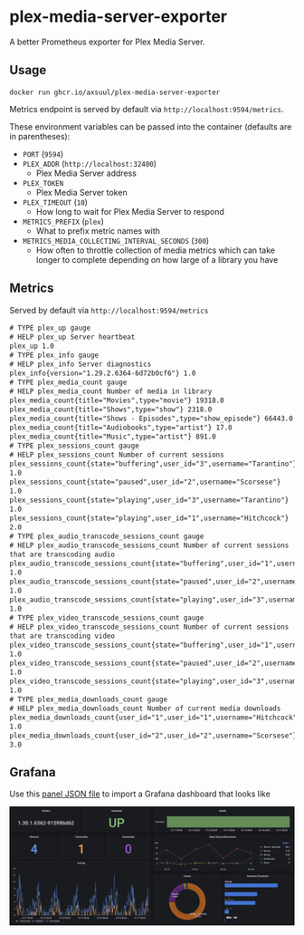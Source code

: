 # plex-media-server-exporter

A better Prometheus exporter for Plex Media Server.

## Usage

```shell
docker run ghcr.io/axsuul/plex-media-server-exporter
```

Metrics endpoint is served by default via `http://localhost:9594/metrics`.

These environment variables can be passed into the container (defaults are in parentheses):

* `PORT` (`9594`)
* `PLEX_ADDR` (`http://localhost:32400`)
  - Plex Media Server address
* `PLEX_TOKEN`
  - Plex Media Server token
* `PLEX_TIMEOUT` (`10`)
  - How long to wait for Plex Media Server to respond
* `METRICS_PREFIX` (`plex`)
  - What to prefix metric names with
* `METRICS_MEDIA_COLLECTING_INTERVAL_SECONDS` (`300`)
  - How often to throttle collection of media metrics which can take longer to complete depending on how large of a library you have

## Metrics

Served by default via `http://localhost:9594/metrics`

```
# TYPE plex_up gauge
# HELP plex_up Server heartbeat
plex_up 1.0
# TYPE plex_info gauge
# HELP plex_info Server diagnostics
plex_info{version="1.29.2.6364-6d72b0cf6"} 1.0
# TYPE plex_media_count gauge
# HELP plex_media_count Number of media in library
plex_media_count{title="Movies",type="movie"} 19318.0
plex_media_count{title="Shows",type="show"} 2318.0
plex_media_count{title="Shows - Episodes",type="show_episode"} 66443.0
plex_media_count{title="Audiobooks",type="artist"} 17.0
plex_media_count{title="Music",type="artist"} 891.0
# TYPE plex_sessions_count gauge
# HELP plex_sessions_count Number of current sessions
plex_sessions_count{state="buffering",user_id="3",username="Tarantino"} 1.0
plex_sessions_count{state="paused",user_id="2",username="Scorsese"} 1.0
plex_sessions_count{state="playing",user_id="3",username="Tarantino"} 1.0
plex_sessions_count{state="playing",user_id="1",username="Hitchcock"} 2.0
# TYPE plex_audio_transcode_sessions_count gauge
# HELP plex_audio_transcode_sessions_count Number of current sessions that are transcoding audio
plex_audio_transcode_sessions_count{state="buffering",user_id="1",username="Hitchcock"} 1.0
plex_audio_transcode_sessions_count{state="paused",user_id="2",username="Scorsese"} 1.0
plex_audio_transcode_sessions_count{state="playing",user_id="3",username="Tarantino"} 1.0
# TYPE plex_video_transcode_sessions_count gauge
# HELP plex_video_transcode_sessions_count Number of current sessions that are transcoding video
plex_video_transcode_sessions_count{state="buffering",user_id="1",username="Hitchcock"} 1.0
plex_video_transcode_sessions_count{state="paused",user_id="2",username="Scorsese"} 1.0
plex_video_transcode_sessions_count{state="playing",user_id="3",username="Tarantino"} 1.0
# TYPE plex_media_downloads_count gauge
# HELP plex_media_downloads_count Number of current media downloads
plex_media_downloads_count{user_id="1",user_id="1",username="Hitchcock"} 1.0
plex_media_downloads_count{user_id="2",user_id="2",username="Scorsese"} 3.0
```

## Grafana

Use this [panel JSON file](examples/grafana/dashboard.json) to import a Grafana dashboard that looks like

![Grafana Dashboard Example](examples/grafana/screenshot.png)
